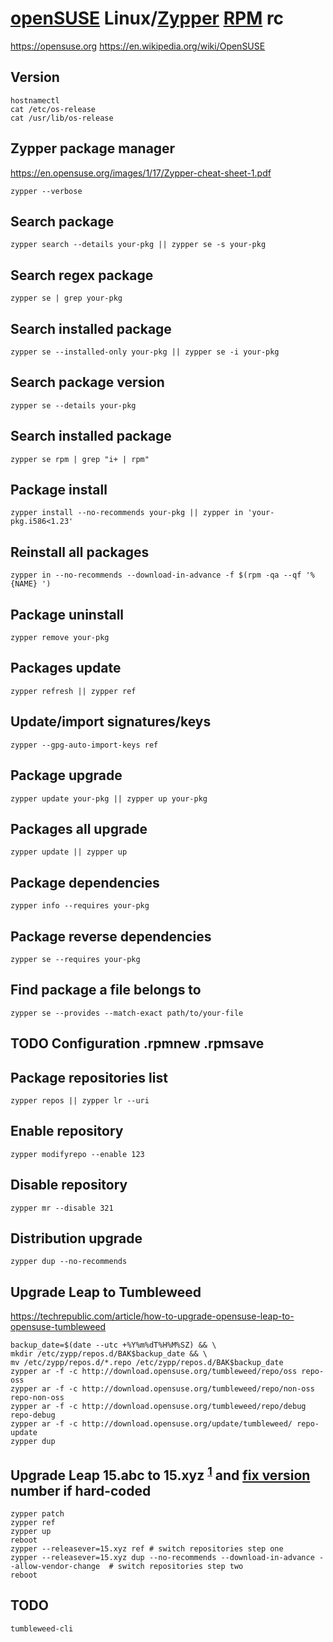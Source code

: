 # [openSUSE][] Linux/[Zypper][] [RPM][] rc

[opensuse]: https://github.com/openSUSE
https://opensuse.org
https://en.wikipedia.org/wiki/OpenSUSE

[rpm]: https://github.com/rpm-software-management/rpm
[zypper]: https://github.com/opensuse/zypper

## Version

    hostnamectl
    cat /etc/os-release
    cat /usr/lib/os-release

## Zypper package manager

https://en.opensuse.org/images/1/17/Zypper-cheat-sheet-1.pdf

    zypper --verbose

## Search package

    zypper search --details your-pkg || zypper se -s your-pkg

## Search regex package

    zypper se | grep your-pkg

## Search installed package

    zypper se --installed-only your-pkg || zypper se -i your-pkg

## Search package version

    zypper se --details your-pkg

## Search installed package

    zypper se rpm | grep "i+ | rpm"

## Package install

    zypper install --no-recommends your-pkg || zypper in 'your-pkg.i586<1.23'

## Reinstall all packages

    zypper in --no-recommends --download-in-advance -f $(rpm -qa --qf '%{NAME} ')

## Package uninstall

    zypper remove your-pkg

## Packages update

    zypper refresh || zypper ref

## Update/import signatures/keys

    zypper --gpg-auto-import-keys ref

## Package upgrade

    zypper update your-pkg || zypper up your-pkg

## Packages all upgrade

    zypper update || zypper up

## Package dependencies

    zypper info --requires your-pkg

## Package reverse dependencies

    zypper se --requires your-pkg

## Find package a file belongs to

    zypper se --provides --match-exact path/to/your-file

## TODO Configuration .rpmnew .rpmsave

## Package repositories list

    zypper repos || zypper lr --uri

## Enable repository

    zypper modifyrepo --enable 123

## Disable repository

    zypper mr --disable 321

## Distribution upgrade

    zypper dup --no-recommends

## Upgrade Leap to Tumbleweed

<https://techrepublic.com/article/how-to-upgrade-opensuse-leap-to-opensuse-tumbleweed>

    backup_date=$(date --utc +%Y%m%dT%H%M%SZ) && \
    mkdir /etc/zypp/repos.d/BAK$backup_date && \
    mv /etc/zypp/repos.d/*.repo /etc/zypp/repos.d/BAK$backup_date
    zypper ar -f -c http://download.opensuse.org/tumbleweed/repo/oss repo-oss
    zypper ar -f -c http://download.opensuse.org/tumbleweed/repo/non-oss repo-non-oss
    zypper ar -f -c http://download.opensuse.org/tumbleweed/repo/debug repo-debug
    zypper ar -f -c http://download.opensuse.org/update/tumbleweed/ repo-update
    zypper dup

## Upgrade Leap 15.abc to 15.xyz <sup>[1][leap-15.4-up]</sup> and [fix version][leap-15.2-fix-ver] number if hard-coded

    zypper patch
    zypper ref
    zypper up
    reboot
    zypper --releasever=15.xyz ref # switch repositories step one
    zypper --releasever=15.xyz dup --no-recommends --download-in-advance --allow-vendor-change  # switch repositories step two
    reboot

[leap-15.2-fix-ver]: https://cyberciti.biz/faq/how-to-upgrade-opensuse-15-1-to-15-2-using-the-cli
[leap-15.4-up]: https://doc.opensuse.org/documentation/leap/archive/15.4/startup/html/book-startup/cha-update-osuse.html

## TODO

    tumbleweed-cli
